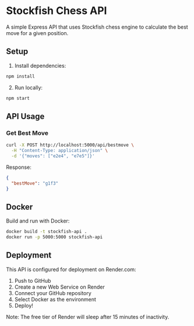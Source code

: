 # Stockfish Chess API

A simple Express API that uses Stockfish chess engine to calculate the best move for a given position.

## Setup

1. Install dependencies:
```bash
npm install
```

2. Run locally:
```bash
npm start
```

## API Usage

### Get Best Move

```bash
curl -X POST http://localhost:5000/api/bestmove \
  -H "Content-Type: application/json" \
  -d '{"moves": ["e2e4", "e7e5"]}'
```

Response:
```json
{
  "bestMove": "g1f3"
}
```

## Docker

Build and run with Docker:

```bash
docker build -t stockfish-api .
docker run -p 5000:5000 stockfish-api
```

## Deployment

This API is configured for deployment on Render.com:

1. Push to GitHub
2. Create a new Web Service on Render
3. Connect your GitHub repository
4. Select Docker as the environment
5. Deploy!

Note: The free tier of Render will sleep after 15 minutes of inactivity. 